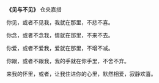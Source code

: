 **《见与不见》**
仓央嘉措

你见，或者不见我，我就在那里，不悲不喜。

你念，或者不念我，情就在那里，不来不去。

你爱，或者不爱我，爱就在那里，不增不减。

你跟，或者不跟我，我的手就在你手里，不舍不弃。

来我的怀里，或者，让我住进你的心里，默然相爱，寂静欢喜。

